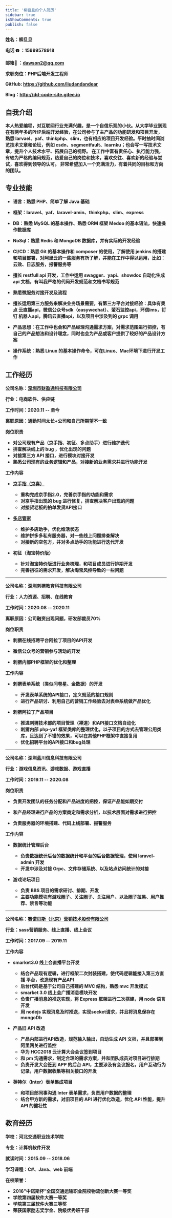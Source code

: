 ```yaml
---
title: '柳旦旦的个⼈简历'
sidebar: true
isShowComments: true
publish: false
---
```


**姓名：柳旦旦**

**电话 ☎️ ：15999578918** 

**邮箱📮 ：dawson2@qq.com** 

**求职岗位：PHP后端开发⼯程师** 

**GitHub: https://github.com/liudandandear** 

**Blog：http://dd-code-site.gitee.io**

## **⾃我介绍** 

**本⼈热爱编程，对互联⽹⾏业充满兴趣，是⼀个⾃信乐观的⼩伙。从⼤学毕业到现在有两年多的PHP后端开发经验，在公司参与了主产品的功能研发和项⽬开发，熟悉 larvael、yaf、thinkphp、slim，也有相应的项⽬开发经验。平时抽时间浏览技术⽂章和论坛，例如 csdn、segmentfault、learnku；也会写⼀写技术⽂章，提升个⼈技术⽔平、拓展⾃⼰的视野。 在⼯作中富有责任⼼、执⾏能⼒强，有较为严格的编码规范，热爱⾃⼰的岗位和技术，喜欢交往、喜欢新的经验与尝试，喜欢得到领导的认可。 ⾮常希望加⼊⼀个充满活⼒，有着共同的⽬标和⽅向的团队。**

## **专业技能**

- **语⾔：熟悉 PHP、简单了解 Java 基础**

- **框架：laravel、yaf、laravel-amin、thinkphp、slim、express**

- **DB：熟悉 MySQL 的基本操作、熟悉 ORM 框架 Medoo 的基本语法，快速操作数据库**

- **NoSql：熟悉 Redis 和 MongoDB 数据库，并有实际的开发经验**

- **CI/CD：熟悉 Git 的基本操作和 composer 的使⽤，了解使⽤ jenkins 的搭建和项⽬部署，对阿⾥云的⼀些服务有所了解，并能在⼯作中得以运⽤，⽐如：云效、⽇志服务，报警服务等**

- **擅⻓ restfull api 开发，⼯作中运⽤ swagger、yapi、showdoc ⾃动化⽣成 api ⽂档，有叫我严格的代码开发规范和文档书写规范**
- **熟悉微服务对接开发及流程**

- **擅⻓运⽤第三⽅服务来解决业务场景需要，有第三⽅平台对接经验：具体有奥点 云直播api，微信公众号sdk（easywechat）、萤⽯监控api，环信ims，钉钉 机器⼈api，腾讯云直播api，以及项⽬中涉及到的 grpc 调⽤**

- **产品思想：在⼯作中也会和产品经理沟通需求⽅案，对需求范围进⾏把控，有⾃⼰的产品想法和设计理念，同时也会为产品或客户提供了较好的产品设计⽅案**

- **操作系统：熟悉 Linux 的基本操作命令，可在Linux、Mac环境下进⾏开发⼯作**

## **⼯作经历**

**公司名称：[深圳市财盈通科技有限公司](https://www.91cyt.com/)**

**⾏业：电商软件、供应链**

**⼯作时间：2020.11 -- ⾄今**

**离职原因：通勤时间太长+公司和自己所期望不一致**

**岗位职责**

- **对公司现有产品（京手指、初征、多点助手）进行维护迭代**
- **排查解决线上的 bug ，优化出现的问题**
- **对接第三方 API 接口，进行模块对接开发**
- **熟悉公司现有的业务逻辑和产品，对接新的业务需求并进行功能开发**

**工作内容**

- **[京手指（京喜）](http://www.91jsz.com/#/homePage)**
  
  - **重构完成京手指2.0，完善京手指的功能和需求**
  - **对京手指出现的 bug 进行修复，排查解决客户出现的问题**
  - **对接货老板的拍单发货API接口**
  
- **[多店管家](http://www.duodiangj.com/home)**
  
  - **维护多店助手，优化维活状态**
  - **维护拼多多私有服务器，对一些线上问题排查解决**
  - **对接新的空包方，并对多点助手的功能进行迭代开发**
  
- **初征（淘宝特价版）**
  
  - **针对淘宝特价版进行业务梳理，和项目成员进行排期开发**
  - **完善初征的需求开发，解决淘宝风控导致的一些问题**

------

**公司名称：[深圳刺猬教育科技有限公司](https://www.ciwei.net/internship)**

**⾏业：人力资源、招聘、在线教育**

**⼯作时间：2020.08 -- 2020.11**

**离职原因：公司融资出现问题，研发部裁员70%**

**岗位职责**

- **刺猬在线招聘平台阿拉丁项目的API开发**

- **微信公众号的营销参与活动的开发**

- **刺猬内部PHP框架的优化和整理**

**⼯作内容**

- **刺猬表单系统（类似问卷星、金数据）的开发**
  - **开发表单系统的API接口，定义规范的接口规则**
  - **进行产品研讨、利用自己的营销工作经验去对表单系统做产品优化**

- **刺猬阿拉丁产品项目**
  - **推进刺猬技术部的项目管理（禅道）和API接口文档自动化**
  - **刺猬内部 php-yaf 框架类库的整理优化，以子项目的方式去管理公用类库，且达到了不错的效果，可以在其他PHP框架中直接复用**
  - **优化招聘平台的API接口和bug处理**

------

**公司名称：深圳蓝川信息科技有限公司**

**⾏业：游戏信息资讯、游戏数据、游戏直播**

**⼯作时间：2019.11 -- 2020.08**

**岗位职责**

- **负责开发团队的任务分配和产品进度的把控，保证产品能如期交付**

- **和产品经理进⾏产品的⽅案商定和需求分析，以技术层⾯对需求进⾏把控**

- **负责服务器的环境搭建、代码上线部署、报警服务**

**⼯作内容**

- **数据统计管理后台**
  - **负责数据统计后台的数据统计和平台的后台数据管理，使⽤ laravel-admin 开发**
  - **开发中涉及对接 Grpc、⽂件存储系统、以及站点访问统计的对接**

- **游戏论坛项⽬**
  - **负责 BBS 项⽬的需求研讨、排期、开发**
  - **主要功能模块有游戏圈⼦、关注圈⼦、关注⽤户、以及圈⼦拉⿊、⽤户推荐、禁⾔等功能**

------

**公司名称：[赛诺⻉斯（北京）营销技术股份有限公司](https://www.sinobasedm.com/)**

**⾏业：sass营销服务、线上直播、线上会议**

**⼯作时间：2017.09 -- 2019.11**

**工作内容**

- **smarket3.0 线上会直播平台开发**
  - **结合产品现有逻辑，进⾏框架⼆次封装搭建，使代码逻辑能接⼊第三⽅直播 平台，改造现有产品API**
  - **后台代码是基于公司⾃⼰搭建的 MVC 结构，熟悉 mvc 开发模式**
  - **smarket 3.0 线上会⼴播消息模块开发**
  - **负责⼴播消息的推送实现，将 Express 框架进⾏⼆次搭建，⽤ node 语⾔ 开发**
  - **⽤ nodejs 实现消息及时推送，实现socket请求，并且将消息保存在 mongoDb**
- **产品旧 API 改造**
  - **产品内部进⾏API改造，规范输⼊输出，⾃动⽣成 API ⽂档，并且部署到阿⾥⽹关进⾏监控**
  - **华为 HCC2018 云计算⼤会会议签到项⽬**
  - **和 pm 沟通需求，制定合理的需求⽅案，并和团队成员对项⽬进⾏排期**
  - **负责开发⼤会签到 APP 的后台 API，主要涉及有会议报名，⽤户互动⾏为记录，⽤户数据收集等相关接⼝的开发**

- **英特尔（Inter）表单集成项⽬**
  - **和项⽬部同事沟通 Inter 表单需求，负责⽤户数据的整理**
  - **结合甲⽅新的需求，对旧项⽬的 API 进⾏优化改造，优化 API 性能，提升 API 的健壮性**



## **教育经历**

**学校：河北交通职业技术学院**

**专业：计算机软件开发**

**就读时间：2015.09 -- 2018.06**

**学习课程：C#、Java、web 前端**

**在校荣誉：**

- **2016”中诺斯杯”全国交通运输职业院校物流创新⼤赛⼀等奖**
- **学院第四届软件⼤赛⼀等奖**
- **学院第三届软件⼤赛三等奖**
- **荣获国家励志奖学⾦、院级优秀班⼲部**